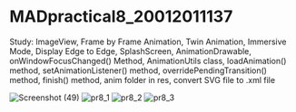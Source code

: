 # MADpractical8_20012011137
Study: ImageView, Frame by Frame Animation, Twin Animation, Immersive Mode, Display Edge to Edge, SplashScreen, AnimationDrawable, onWindowFocusChanged() Method, 
AnimationUtils class, loadAnimation() method, setAnimationListener() method, overridePendingTransition() method, finish() method, anim folder in res, convert SVG file 
to .xml file

![Screenshot (49)](https://user-images.githubusercontent.com/110656617/196021969-e7a2e88c-1f77-4aa6-8d05-18b14feda8aa.png)
![pr8_1](https://user-images.githubusercontent.com/110656617/196022223-f13a99de-5dbe-4b99-894a-5f3c5bd76e4c.png)
![pr8_2](https://user-images.githubusercontent.com/110656617/196022226-38a5c233-d448-490d-86dc-661b69fdac07.png)
![pr8_3](https://user-images.githubusercontent.com/110656617/196022231-33c3ce9c-9c7d-4964-96c9-d0a9391a8715.png)
